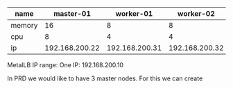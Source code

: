 

| name | master-01 | worker-01 | worker-02 | worker-03 |
| ---- | --------- | --------- | --------- | --------- |
| memory | 16 | 8 | 8 | 8 |
| cpu | 8 | 4 | 4 | 4 |
| ip   | 192.168.200.22 | 192.168.200.31 | 192.168.200.32 | 192.168.200.33 |

MetalLB IP range: One IP: 192.168.200.10

In PRD we would like to have 3 master nodes. For this we can create 